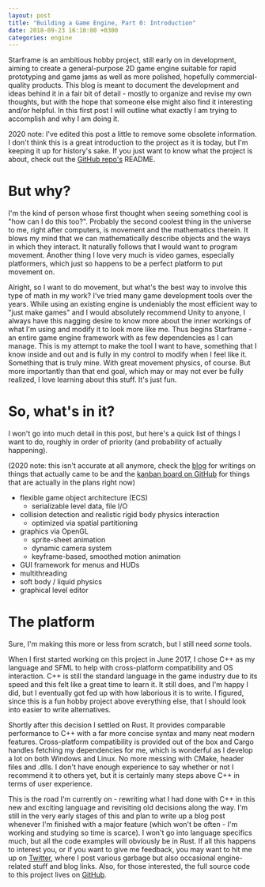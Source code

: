 ```yaml
---
layout: post
title: "Building a Game Engine, Part 0: Introduction"
date: 2018-09-23 16:10:00 +0300
categories: engine
---
```


Starframe is an ambitious hobby project, still early on in development, aiming to create a general-purpose 2D
game engine suitable for rapid prototyping and game jams as well as more polished, hopefully commercial-quality products.
This blog is meant to document the development and ideas behind it in a fair bit of detail - mostly to organize and
revise my own thoughts, but with the hope that someone else might also find it interesting and/or helpful.
In this first post I will outline what exactly I am trying to accomplish and why I am doing it.

<!--excerpt-->

2020 note: I've edited this post a little to remove some obsolete information.
I don't think this is a great introduction to the project as it is today, but I'm keeping it up for history's sake.
If you just want to know what the project is about, check out the [GitHub repo's](https://github.com/MoleTrooper/starframe) README.

# But why?

I'm the kind of person whose first thought when seeing something cool is "how can I do this too?".
Probably the second coolest thing in the universe to me, right after computers, is movement and the mathematics therein.
It blows my mind that we can mathematically describe objects and the ways in which they interact.
It naturally follows that I would want to program movement. Another thing I love very much is video games,
especially platformers, which just so happens to be a perfect platform to put movement on.

Alright, so I want to do movement, but what's the best way to involve this type of math in my work?
I've tried many game development tools over the years. While using an existing engine is undeniably the most
efficient way to "just make games" and I would absolutely recommend Unity to anyone, I always have this
nagging desire to know more about the inner workings of what I'm using and modify it to look more like me.
Thus begins Starframe - an entire game engine framework with as few dependencies as I can manage.
This is my attempt to make the tool I want to have, something that I know inside and
out and is fully in my control to modify when I feel like it. Something that is truly mine.
With great movement physics, of course. But more importantly than that end goal,
which may or may not ever be fully realized, I love learning about this stuff. It's just fun.

# So, what's in it?

I won't go into much detail in this post, but here's a quick list of things I want to do,
roughly in order of priority (and probability of actually happening).

(2020 note: this isn't accurate at all anymore, check the [blog](/blog) for writings on things that actually came to be
and the [kanban board on GitHub](https://github.com/MoleTrooper/starframe/projects/1) for things that are actually in the plans right now)

- flexible game object architecture (ECS)
  - serializable level data, file I/O
- collision detection and realistic rigid body physics interaction
  - optimized via spatial partitioning
- graphics via OpenGL
  - sprite-sheet animation
  - dynamic camera system
  - keyframe-based, smoothed motion animation
- GUI framework for menus and HUDs
- multithreading
- soft body / liquid physics
- graphical level editor

# The platform

Sure, I'm making this more or less from scratch, but I still need _some_ tools.

When I first started working on this project in June 2017, I chose C++ as my language and SFML
to help with cross-platform compatibility and OS interaction. C++ is still the standard language
in the game industry due to its speed and this felt like a great time to learn it. It still does,
and I'm happy I did, but I eventually got fed up with how laborious it is to write.
I figured, since this is a fun hobby project above everything else, that I should look into easier to write alternatives.

Shortly after this decision I settled on Rust. It provides comparable performance to C++ with a far
more concise syntax and many neat modern features. Cross-platform compatibility is provided out of the
box and Cargo handles fetching my dependencies for me, which is wonderful as I develop a lot on both Windows
and Linux. No more messing with CMake, header files and .dlls.
I don't have enough experience to say whether or not I recommend it to others yet, but it is
certainly many steps above C++ in terms of user experience.

This is the road I'm currently on - rewriting what I had done with C++ in this new and exciting language
and revisiting old decisions along the way. I'm still in the very early stages of this and
plan to write up a blog post whenever I'm finished with a major feature (which won't be often - I'm working
and studying so time is scarce). I won't go into language specifics much, but all the code examples will obviously be in Rust.
If all this happens to interest you, or if you want to give me feedback, you may want to hit me up on [Twitter](https://twitter.com/moletrooper),
where I post various garbage but also occasional engine-related stuff and blog links.
Also, for those interested, the full source code to this project lives on [GitHub](https://github.com/MoleTrooper/starframe).
